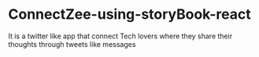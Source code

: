 # ConnectZee-using-storyBook-react
It is a twitter like app that connect Tech lovers where they share their thoughts through tweets like messages

